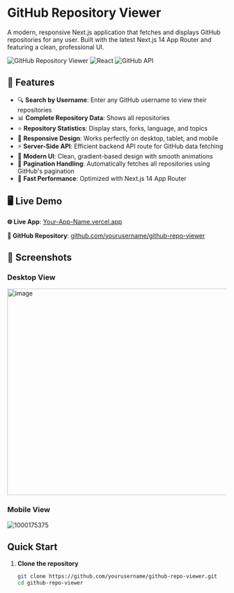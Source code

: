 # GitHub Repository Viewer 

A modern, responsive Next.js application that fetches and displays GitHub repositories for any user. Built with the latest Next.js 14 App Router and featuring a clean, professional UI.

![GitHub Repository Viewer](https://img.shields.io/badge/Next.js-14-black?style=for-the-badge&logo=next.js)
![React](https://img.shields.io/badge/React-18-blue?style=for-the-badge&logo=react)
![GitHub API](https://img.shields.io/badge/GitHub-API-green?style=for-the-badge&logo=github)

## 🌟 Features

- 🔍 **Search by Username**: Enter any GitHub username to view their repositories
- 📊 **Complete Repository Data**: Shows all repositories
- ⭐ **Repository Statistics**: Display stars, forks, language, and topics
- 📱 **Responsive Design**: Works perfectly on desktop, tablet, and mobile
- ⚡ **Server-Side API**: Efficient backend API route for GitHub data fetching
- 🎨 **Modern UI**: Clean, gradient-based design with smooth animations
- 🔄 **Pagination Handling**: Automatically fetches all repositories using GitHub's pagination
- 🚀 **Fast Performance**: Optimized with Next.js 14 App Router

## 🖥️ Live Demo

**🌐 Live App**: [Your-App-Name.vercel.app](https://your-app-name.vercel.app)

**📂 GitHub Repository**: [github.com/yourusername/github-repo-viewer](https://github.com/yourusername/github-repo-viewer)

## 📸 Screenshots

### Desktop View
<img width="958" height="473" alt="image" src="https://github.com/user-attachments/assets/eca02133-c416-408e-9e9d-5e4757003452" />

### Mobile View
![1000175375](https://github.com/user-attachments/assets/8e58b189-4661-47de-9d0e-9129829fb528)


##  Quick Start

1. **Clone the repository**
   ```bash
   git clone https://github.com/yourusername/github-repo-viewer.git
   cd github-repo-viewer
